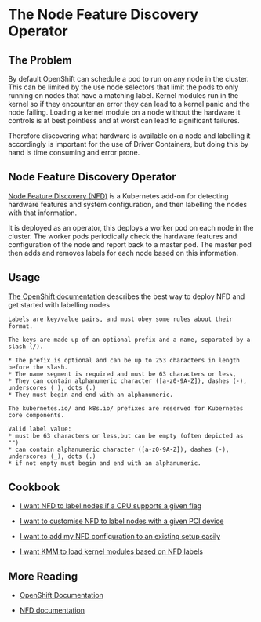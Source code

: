 # The Node Feature Discovery Operator

## The Problem

By default OpenShift can schedule a pod to run on any node in the cluster. This can be limited by the use node selectors that limit the pods to only running on nodes that have a matching label. Kernel modules run in the kernel so if they encounter an error they can lead to a kernel panic and the node failing. Loading a kernel module on a node without the hardware it controls is at best pointless and at worst can lead to significant failures.

Therefore discovering what hardware is available on a node and labelling it accordingly is important for the use of Driver Containers, but doing this by hand is time consuming and error prone.

## Node Feature Discovery Operator

[Node Feature Discovery (NFD)](https://github.com/kubernetes-sigs/node-feature-discovery) is a Kubernetes add-on for detecting hardware features and system configuration, and then labelling the nodes with that information.

It is deployed as an operator, this deploys a worker pod on each node in the cluster. The worker pods periodically check the hardware features and configuration of the node and report back to a master pod. The master pod then adds and removes labels for each node based on this information.

## Usage

[The OpenShift documentation](https://docs.openshift.com/container-platform/4.13/hardware_enablement/psap-node-feature-discovery-operator.html) describes the best way to deploy NFD and get started with labelling nodes

```text
Labels are key/value pairs, and must obey some rules about their format.

The keys are made up of an optional prefix and a name, separated by a slash (/).

* The prefix is optional and can be up to 253 characters in length before the slash.
* The name segment is required and must be 63 characters or less,
* They can contain alphanumeric character ([a-z0-9A-Z]), dashes (-), underscores (_), dots (.)
* They must begin and end with an alphanumeric.

The kubernetes.io/ and k8s.io/ prefixes are reserved for Kubernetes core components.

Valid label value:
* must be 63 characters or less,but can be empty (often depicted as "")
* can contain alphanumeric character ([a-z0-9A-Z]), dashes (-), underscores (_), dots (.)
* if not empty must begin and end with an alphanumeric.
```

## Cookbook

* [I want NFD to label nodes if a CPU supports a given flag](cpu_flags.md)

* [I want to customise NFD to label nodes with a given PCI device](pci_devices.md)

* [I want to add my NFD configuration to an existing setup easily](custom_rules.md)

* [I want KMM to load kernel modules based on NFD labels](kmm.md)

## More Reading

* [OpenShift Documentation](https://docs.openshift.com/container-platform/4.13/hardware_enablement/psap-node-feature-discovery-operator.html)

* [NFD documentation](https://kubernetes-sigs.github.io/node-feature-discovery/v0.13/get-started/index.html)
